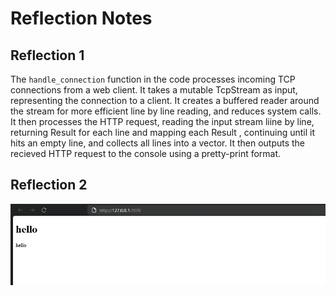 # Reflection Notes

## Reflection 1
The `handle_connection` function in the code processes incoming TCP connections from a web client. It takes a mutable TcpStream as input, representing the connection to a client. It creates a buffered reader around the stream for more efficient line by line reading, and reduces system calls. It then processes the HTTP request, reading the input stream liine by line, returning Result for each line and mapping each Result , continuing until it hits an empty line, and collects all lines into a vector. It then outputs the recieved HTTP request to the console using a pretty-print format.

## Reflection 2
![Commit 2 screen capture](assets/images/commit2.png)
